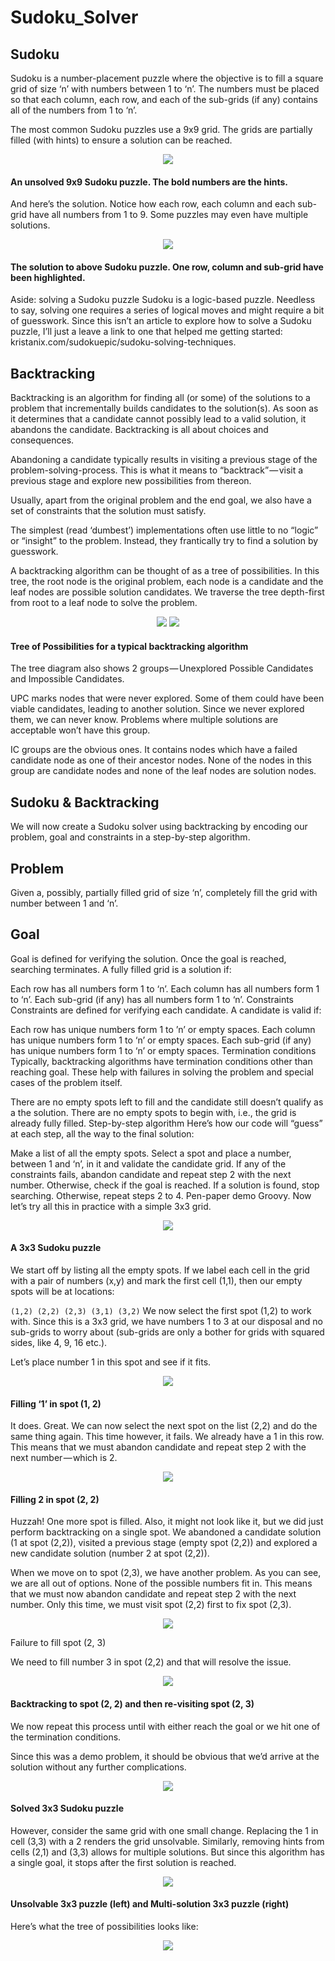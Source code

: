 # Sudoku_Solver
## Sudoku
Sudoku is a number-placement puzzle where the objective is to fill a square grid of size ‘n’ with numbers between 1 to ‘n’. The numbers must be placed so that each column, each row, and each of the sub-grids (if any) contains all of the numbers from 1 to ‘n’.

The most common Sudoku puzzles use a 9x9 grid. The grids are partially filled (with hints) to ensure a solution can be reached.

<p align="center">
	<img src="https://hackernoon.com/hn-images/1*V6o3RVkDbHbwhR3lH_Aq7A.png">
</p>

#### An unsolved 9x9 Sudoku puzzle. The bold numbers are the hints.
And here’s the solution. Notice how each row, each column and each sub-grid have all numbers from 1 to 9. Some puzzles may even have multiple solutions.

<p align="center">
	<img src="https://hackernoon.com/hn-images/1*uT1D1ZgbzNuJU_Q_X1Tl4A.png">
</p>

#### The solution to above Sudoku puzzle. One row, column and sub-grid have been highlighted.
Aside: solving a Sudoku puzzle
Sudoku is a logic-based puzzle. Needless to say, solving one requires a series of logical moves and might require a bit of guesswork. Since this isn’t an article to explore how to solve a Sudoku puzzle, I’ll just a leave a link to one that helped me getting started: kristanix.com/sudokuepic/sudoku-solving-techniques.


## Backtracking
Backtracking is an algorithm for finding all (or some) of the solutions to a problem that incrementally builds candidates to the solution(s). As soon as it determines that a candidate cannot possibly lead to a valid solution, it abandons the candidate. Backtracking is all about choices and consequences.

Abandoning a candidate typically results in visiting a previous stage of the problem-solving-process. This is what it means to “backtrack” — visit a previous stage and explore new possibilities from thereon.

Usually, apart from the original problem and the end goal, we also have a set of constraints that the solution must satisfy.

The simplest (read ‘dumbest’) implementations often use little to no “logic” or “insight” to the problem. Instead, they frantically try to find a solution by guesswork.

A backtracking algorithm can be thought of as a tree of possibilities. In this tree, the root node is the original problem, each node is a candidate and the leaf nodes are possible solution candidates. We traverse the tree depth-first from root to a leaf node to solve the problem.

<p align="center">
	<img src="https://hackernoon.com/hn-images/1*TBN_HH658zzTtOQCW3g6zQ.png">
	<img src="https://hackernoon.com/hn-images/1*MJ1Rhf0_xmeT2FJG8p_92Q.png">
</p>

#### Tree of Possibilities for a typical backtracking algorithm
The tree diagram also shows 2 groups — Unexplored Possible Candidates and Impossible Candidates.

UPC marks nodes that were never explored. Some of them could have been viable candidates, leading to another solution. Since we never explored them, we can never know. Problems where multiple solutions are acceptable won’t have this group.

IC groups are the obvious ones. It contains nodes which have a failed candidate node as one of their ancestor nodes. None of the nodes in this group are candidate nodes and none of the leaf nodes are solution nodes.

## Sudoku & Backtracking
We will now create a Sudoku solver using backtracking by encoding our problem, goal and constraints in a step-by-step algorithm.

## Problem
Given a, possibly, partially filled grid of size ‘n’, completely fill the grid with number between 1 and ‘n’.

## Goal
Goal is defined for verifying the solution. Once the goal is reached, searching terminates. A fully filled grid is a solution if:

Each row has all numbers form 1 to ‘n’.
Each column has all numbers form 1 to ‘n’.
Each sub-grid (if any) has all numbers form 1 to ‘n’.
Constraints
Constraints are defined for verifying each candidate. A candidate is valid if:

Each row has unique numbers form 1 to ’n’ or empty spaces.
Each column has unique numbers form 1 to ‘n’ or empty spaces.
Each sub-grid (if any) has unique numbers form 1 to ‘n’ or empty spaces.
Termination conditions
Typically, backtracking algorithms have termination conditions other than reaching goal. These help with failures in solving the problem and special cases of the problem itself.

There are no empty spots left to fill and the candidate still doesn’t qualify as a the solution.
There are no empty spots to begin with, i.e., the grid is already fully filled.
Step-by-step algorithm
Here’s how our code will “guess” at each step, all the way to the final solution:

Make a list of all the empty spots.
Select a spot and place a number, between 1 and ‘n’, in it and validate the candidate grid.
If any of the constraints fails, abandon candidate and repeat step 2 with the next number. Otherwise, check if the goal is reached.
If a solution is found, stop searching. Otherwise, repeat steps 2 to 4.
Pen-paper demo
Groovy. Now let’s try all this in practice with a simple 3x3 grid.

<p align="center">
	<img src="https://hackernoon.com/hn-images/1*dFNtAnfevAa9wP-VQ10oXQ.png">
</p>

#### A 3x3 Sudoku puzzle

We start off by listing all the empty spots. If we label each cell in the grid with a pair of numbers (x,y) and mark the first cell (1,1), then our empty spots will be at locations:

```(1,2) (2,2) (2,3) (3,1) (3,2)```
We now select the first spot (1,2) to work with. Since this is a 3x3 grid, we have numbers 1 to 3 at our disposal and no sub-grids to worry about (sub-grids are only a bother for grids with squared sides, like 4, 9, 16 etc.).

Let’s place number 1 in this spot and see if it fits.

<p align="center">
	<img src="https://hackernoon.com/hn-images/1*eh31JFMgAEq9hxjISklwIA.png">
</p>

#### Filling ‘1’ in spot (1, 2)

It does. Great. We can now select the next spot on the list (2,2) and do the same thing again. This time however, it fails. We already have a 1 in this row. This means that we must abandon candidate and repeat step 2 with the next number — which is 2.

<p align="center">
	<img src="https://hackernoon.com/hn-images/1*-ZfNe5ATHjC5ew08rlKweg.png">
</p>

#### Filling 2 in spot (2, 2)

Huzzah! One more spot is filled. Also, it might not look like it, but we did just perform backtracking on a single spot. We abandoned a candidate solution (1 at spot (2,2)), visited a previous stage (empty spot (2,2)) and explored a new candidate solution (number 2 at spot (2,2)).

When we move on to spot (2,3), we have another problem. As you can see, we are all out of options. None of the possible numbers fit in. This means that we must now abandon candidate and repeat step 2 with the next number. Only this time, we must visit spot (2,2) first to fix spot (2,3).

<p align="center">
	<img src="https://hackernoon.com/hn-images/1*_ImNrh84gLZVm3yTA1Wh0g.png">
</p>
Failure to fill spot (2, 3)

We need to fill number 3 in spot (2,2) and that will resolve the issue.

<p align="center">
	<img src="https://hackernoon.com/hn-images/1*6QuUVfx8BLw9XeaiTCCR8Q.png">
</p>

#### Backtracking to spot (2, 2) and then re-visiting spot (2, 3)

We now repeat this process until with either reach the goal or we hit one of the termination conditions.

Since this was a demo problem, it should be obvious that we’d arrive at the solution without any further complications.

<p align="center">
	<img src="https://hackernoon.com/hn-images/1*qcNunCrrxO4zERyRfwNaGg.png">
</p>

#### Solved 3x3 Sudoku puzzle

However, consider the same grid with one small change. Replacing the 1 in cell (3,3) with a 2 renders the grid unsolvable. Similarly, removing hints from cells (2,1) and (3,3) allows for multiple solutions. But since this algorithm has a single goal, it stops after the first solution is reached.

<p align="center">
	<img src="https://hackernoon.com/hn-images/1*GOsXsydaPEZXExIKw-Wrxw.png">
</p>

#### Unsolvable 3x3 puzzle (left) and Multi-solution 3x3 puzzle (right)


Here’s what the tree of possibilities looks like:

<p align="center">
	<img src="https://hackernoon.com/hn-images/1*jiyNCSATqMmL6MwcmEISIA.png">
</p>
